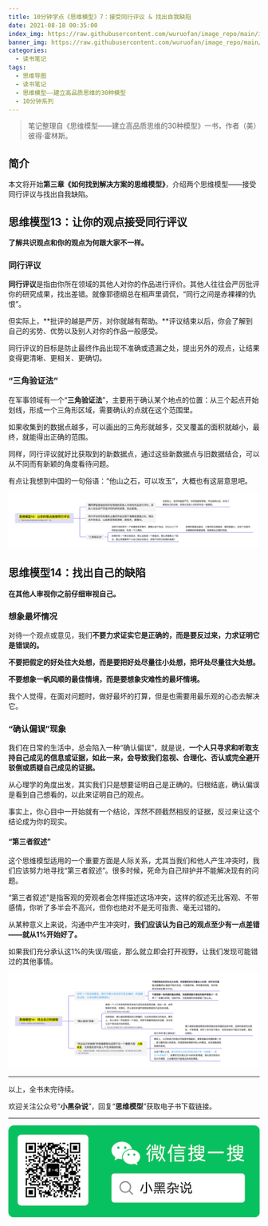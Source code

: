 ```yaml
---
title: 10分钟学点《思维模型》7：接受同行评议 & 找出自我缺陷
date: 2021-08-18 00:35:00
index_img: https://raw.githubusercontent.com/wuruofan/image_repo/main/img/prisoner%20of%20azkaban%20stills.jpeg
banner_img: https://raw.githubusercontent.com/wuruofan/image_repo/main/img/prisoner%20of%20azkaban%20stills.jpeg
categories:
  - 读书笔记
tags:
  - 思维导图
  - 读书笔记
  - 思维模型——建立高品质思维的30种模型
  - 10分钟系列
---
```



> 笔记整理自《思维模型——建立高品质思维的30种模型》一书，作者（美）彼得·霍林斯。
>



## 简介



本文将开始**第三章《如何找到解决方案的思维模型》**，介绍两个思维模型——接受同行评议与找出自我缺陷。





## **思维模型13：让你的观点接受同行评议**

**了解共识观点和你的观点为何跟大家不一样。**



### 同行评议

**同行评议**是指由你所在领域的其他人对你的作品进行评价。其他人往往会严厉批评你的研究成果，找出差错。就像郭德纲总在相声里调侃，“同行之间是赤裸裸的仇恨”。



但实际上，**批评的越是严厉，对你就越有帮助。**评议结束以后，你会了解到自己的劣势、优势以及别人对你的作品一般感受。



同行评议的目标是防止最终作品出现不准确或遗漏之处，提出另外的观点，让结果变得更清晰、更相关、更确切。



### “**三角验证法**”

在军事领域有一个“**三角验证法**”，主要用于确认某个地点的位置：从三个起点开始划线，形成一个三角形区域，需要确认的点就在这个范围里。

如果收集到的数据点越多，可以画出的三角形就越多，交叉覆盖的面积就越小，最终，就能得出正确的范围。



同样，同行评议就好比获取到的新数据点，通过这些新数据点与旧数据结合，可以从不同而有新颖的角度看待问题。

有点让我想到中国的一句俗语：“他山之石，可以攻玉”，大概也有这层意思吧。



![思维模型13：让你的观点接受同行评议](https://raw.githubusercontent.com/wuruofan/image_repo/main/img/思维模型13：让你的观点接受同行评议.png)



## 思维模型14：找出自己的缺陷

**在其他人审视你之前仔细审视自己。**



### 想象最坏情况

对待一个观点或意见，我们**不要力求证实它是正确的，而是要反过来，力求证明它是错误的。**



**不要把假定的好处往大处想，而是要把好处尽量往小处想，把坏处尽量往大处想。**

**不要想象一帆风顺的最佳情境，而是要想象灾难性的最坏情境。**



我个人觉得，在面对问题时，做好最坏的打算，但是也需要用最乐观的心态去解决它。



### “确认偏误”现象

我们在日常的生活中，总会陷入一种“确认偏误”，就是说，**一个人只寻求和听取支持自己成见的信息或证据，如此一来，会导致我们忽视、合理化、否认或完全避开驳倒或质疑自己成见的证据。**



从心理学的角度出发，其实我们只是想要证明自己是正确的。归根结底，确认偏误是看到自己想看的，以此来证明自己的观点。

事实上，你心目中一开始就有一个结论，浑然不顾截然相反的证据，反过来让这个结论成为你的现实。



#### “第三者叙述”

这个思维模型适用的一个重要方面是人际关系，尤其当我们和他人产生冲突时，我们应该努力地寻找“第三者叙述”。很多时候，死命为自己辩护并不能解决现有的问题。



“第三者叙述”是指客观的旁观者会怎样描述这场冲突，这样的叙述无比客观、不带感情，你听了多半会不高兴，但你也绝对不是无可指责、毫无过错的。



从某种意义上来说，沟通中产生冲突时，**我们应该认为自己的观点至少有一点差错——就从1%开始好了。**

如果我们充分承认这1%的失误/瑕疵，那么就立即会打开视野，让我们发现可能错过的其他事情。



![思维模型14：找出自己的缺陷](https://raw.githubusercontent.com/wuruofan/image_repo/main/img/%E6%80%9D%E7%BB%B4%E6%A8%A1%E5%9E%8B14%EF%BC%9A%E6%89%BE%E5%87%BA%E8%87%AA%E5%B7%B1%E7%9A%84%E7%BC%BA%E9%99%B7.png)



---



<p>
以上，全书未完待续。



欢迎关注公众号“**小黑杂说**”，回复“**思维模型**”获取电子书下载链接。
<p>

---

![小黑杂说](https://raw.githubusercontent.com/wuruofan/wuruofan.github.io/master/img/qr-wechat-large.png)
